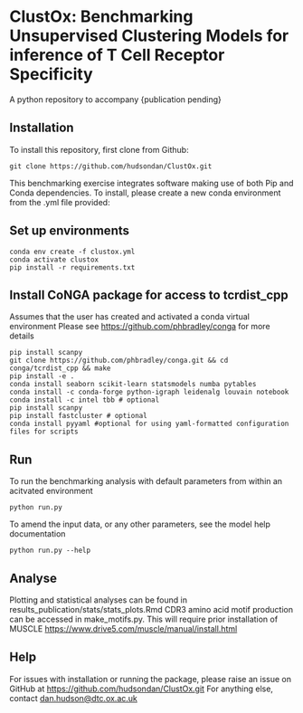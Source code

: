 # ClustOx: Benchmarking Unsupervised Clustering Models for inference of T Cell Receptor Specificity

A python repository to accompany {publication pending}

## Installation

To install this repository, first clone from Github:

```
git clone https://github.com/hudsondan/ClustOx.git
```

This benchmarking exercise integrates software making use of both Pip and Conda dependencies. To install, please create a new conda environment from the .yml file provided:

## Set up environments

```
conda env create -f clustox.yml
conda activate clustox
pip install -r requirements.txt
```

## Install CoNGA package for access to tcrdist_cpp

Assumes that the user has created and activated a conda virtual environment
Please see https://github.com/phbradley/conga for more details

```
pip install scanpy
git clone https://github.com/phbradley/conga.git && cd conga/tcrdist_cpp && make
pip install -e .
conda install seaborn scikit-learn statsmodels numba pytables
conda install -c conda-forge python-igraph leidenalg louvain notebook
conda install -c intel tbb # optional
pip install scanpy
pip install fastcluster # optional
conda install pyyaml #optional for using yaml-formatted configuration files for scripts
```

## Run

To run the benchmarking analysis with default parameters from within an acitvated environment

```
python run.py
```

To amend the input data, or any other parameters, see the model help documentation
```
python run.py --help
```

## Analyse

Plotting and statistical analyses can be found in results_publication/stats/stats_plots.Rmd
CDR3 amino acid motif production can be accessed in make_motifs.py. This will require prior installation of MUSCLE
https://www.drive5.com/muscle/manual/install.html


## Help

For issues with installation or running the package, please raise an issue on GitHub at https://github.com/hudsondan/ClustOx.git
For anything else, contact dan.hudson@dtc.ox.ac.uk